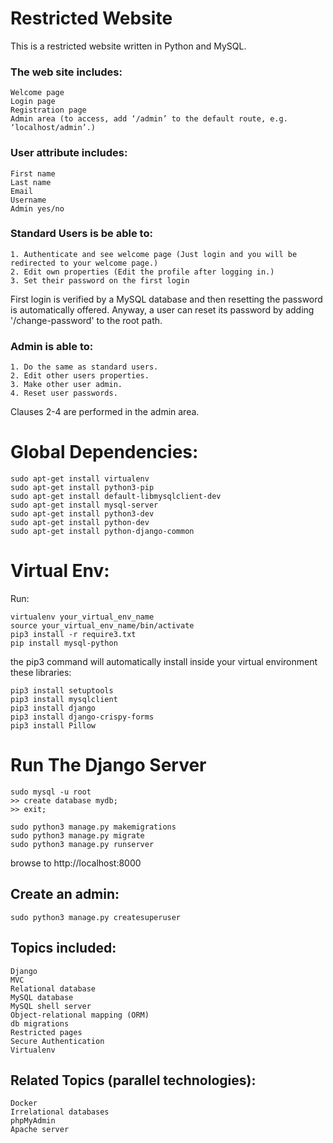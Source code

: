 # Restricted Website
This is a restricted website written in Python and MySQL.

### The web site includes:
```
Welcome page
Login page
Registration page
Admin area (to access, add ‘/admin’ to the default route, e.g. ‘localhost/admin’.)
```

### User attribute includes:
```
First name
Last name
Email
Username
Admin yes/no
```

### Standard Users is be able to: 
```
1. Authenticate and see welcome page (Just login and you will be redirected to your welcome page.)
2. Edit own properties (Edit the profile after logging in.)
3. Set their password on the first login
```
First login is verified by a MySQL database and then resetting the password is automatically offered.
Anyway, a user can reset its password by adding '/change-password' to the root path.

### Admin is able to:
```
1. Do the same as standard users.
2. Edit other users properties.
3. Make other user admin.
4. Reset user passwords.
```
Clauses 2-4 are performed in the admin area.

# Global Dependencies:
```
sudo apt-get install virtualenv
sudo apt-get install python3-pip
sudo apt-get install default-libmysqlclient-dev
sudo apt-get install mysql-server
sudo apt-get install python3-dev
sudo apt-get install python-dev
sudo apt-get install python-django-common
```

# Virtual Env:
Run:
```
virtualenv your_virtual_env_name
source your_virtual_env_name/bin/activate
pip3 install -r require3.txt
pip install mysql-python
```
the pip3 command will automatically install inside your virtual environment these libraries:
```
pip3 install setuptools
pip3 install mysqlclient
pip3 install django
pip3 install django-crispy-forms
pip3 install Pillow
```

# Run The Django Server
```
sudo mysql -u root
>> create database mydb;
>> exit;

sudo python3 manage.py makemigrations
sudo python3 manage.py migrate
sudo python3 manage.py runserver
```
browse to http://localhost:8000

## Create an admin:
```
sudo python3 manage.py createsuperuser
```

## Topics included:
```
Django
MVC
Relational database
MySQL database
MySQL shell server
Object-relational mapping (ORM)
db migrations
Restricted pages
Secure Authentication
Virtualenv
```
## Related Topics (parallel technologies):
```
Docker
Irrelational databases
phpMyAdmin
Apache server
```
